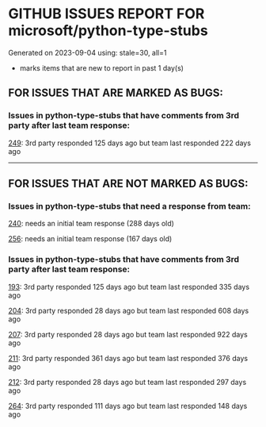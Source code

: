 
# GITHUB ISSUES REPORT FOR microsoft/python-type-stubs


Generated on 2023-09-04 using: stale=30, all=1


* marks items that are new to report in past 1 day(s)


## FOR ISSUES THAT ARE MARKED AS BUGS:


### Issues in python-type-stubs that have comments from 3rd party after last team response:


  [249](https://github.com/microsoft/python-type-stubs/issues/249 "matplotlib colors.py stub"): 3rd party responded 125 days ago but team last responded 222 days ago

---

## FOR ISSUES THAT ARE NOT MARKED AS BUGS:


### Issues in python-type-stubs that need a response from team:


  [240](https://github.com/microsoft/python-type-stubs/issues/240 "[Matplotlib] Uncorrect type-hint in `font_manager.FontProperties`"): needs an initial team response (288 days old)

  [256](https://github.com/microsoft/python-type-stubs/issues/256 "Why does the dict returned by matplotlib.pyplot.subplot_mosaic have Text as key type?"): needs an initial team response (167 days old)

### Issues in python-type-stubs that have comments from 3rd party after last team response:


  [193](https://github.com/microsoft/python-type-stubs/issues/193 "VS Code AutoComplete does not include some functions of 3rd Party Modules like (NumPy, Pandas, Matplotlib,...)"): 3rd party responded 125 days ago but team last responded 335 days ago

  [204](https://github.com/microsoft/python-type-stubs/issues/204 "Intellisense does work with GTK+ 3 (GObject Introspection)"): 3rd party responded 28 days ago but team last responded 608 days ago

  [207](https://github.com/microsoft/python-type-stubs/issues/207 "RPi.GPIO does not work"): 3rd party responded 28 days ago but team last responded 922 days ago

  [211](https://github.com/microsoft/python-type-stubs/issues/211 "Publish each stubs as stub-only package"): 3rd party responded 361 days ago but team last responded 376 days ago

  [212](https://github.com/microsoft/python-type-stubs/issues/212 "Pylance not be resolved the mongoengine"): 3rd party responded 28 days ago but team last responded 297 days ago

  [264](https://github.com/microsoft/python-type-stubs/issues/264 "Add how to install and use section to README"): 3rd party responded 111 days ago but team last responded 148 days ago
